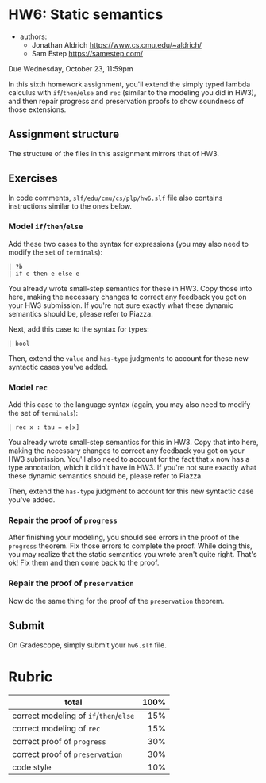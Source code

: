 # HW6: Static semantics

- authors:
  - Jonathan Aldrich <https://www.cs.cmu.edu/~aldrich/>
  - Sam Estep <https://samestep.com/>

Due Wednesday, October 23, 11:59pm

In this sixth homework assignment, you'll extend the simply typed lambda
calculus with `if`/`then`/`else` and `rec` (similar to the modeling you did in
HW3), and then repair progress and preservation proofs to show soundness of
those extensions.

## Assignment structure

The structure of the files in this assignment mirrors that of HW3.

## Exercises

In code comments, `slf/edu/cmu/cs/plp/hw6.slf` file also contains instructions
similar to the ones below.

### Model `if`/`then`/`else`

Add these two cases to the syntax for expressions (you may also need to modify
the set of `terminals`):

    | ?b
    | if e then e else e

You already wrote small-step semantics for these in HW3. Copy those into here,
making the necessary changes to correct any feedback you got on your HW3
submission. If you're not sure exactly what these dynamic semantics should be,
please refer to Piazza.

Next, add this case to the syntax for types:

    | bool

Then, extend the `value` and `has-type` judgments to account for these new
syntactic cases you've added.

### Model `rec`

Add this case to the language syntax (again, you may also need to modify the set
of `terminals`):

    | rec x : tau = e[x]

You already wrote small-step semantics for this in HW3. Copy that into here,
making the necessary changes to correct any feedback you got on your HW3
submission. You'll also need to account for the fact that `x` now has a type
annotation, which it didn't have in HW3. If you're not sure exactly what these
dynamic semantics should be, please refer to Piazza.

Then, extend the `has-type` judgment to account for this new syntactic case
you've added.

### Repair the proof of `progress`

After finishing your modeling, you should see errors in the proof of the
`progress` theorem. Fix those errors to complete the proof. While doing this,
you may realize that the static semantics you wrote aren't quite right. That's
ok! Fix them and then come back to the proof.

### Repair the proof of `preservation`

Now do the same thing for the proof of the `preservation` theorem.

## Submit

On Gradescope, simply submit your `hw6.slf` file.

# Rubric

| total                                  | 100% |
|----------------------------------------|-----:|
| correct modeling of `if`/`then`/`else` |  15% |
| correct modeling of `rec`              |  15% |
| correct proof of `progress`            |  30% |
| correct proof of `preservation`        |  30% |
| code style                             |  10% |
